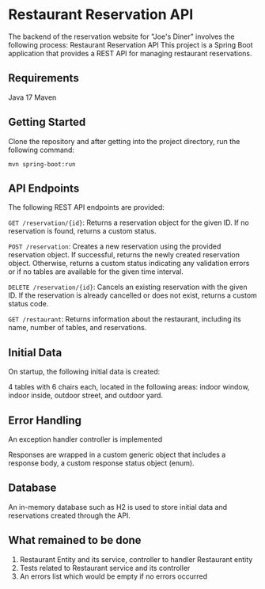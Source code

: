 # Restaurant Reservation API

The backend of the reservation website for "Joe's Diner" involves the following process:
Restaurant Reservation API
This project is a Spring Boot application that provides a REST API for managing restaurant reservations.

## Requirements

Java 17
Maven

## Getting Started
Clone the repository and after getting into the project directory, run the following command:

```mvn spring-boot:run```

## API Endpoints

The following REST API endpoints are provided:

`GET /reservation/{id}`: Returns a reservation object for the given ID. If no reservation is found, returns a custom
status.

`POST /reservation`: Creates a new reservation using the provided reservation object. If successful, returns the newly
created reservation object. Otherwise, returns a custom status indicating any validation errors or if no tables are
available for the given time interval.

`DELETE /reservation/{id}`: Cancels an existing reservation with the given ID. If the reservation is already cancelled
or does not exist, returns a custom status code.

`GET /restaurant`: Returns information about the restaurant, including its name, number of tables, and reservations.

## Initial Data

On startup, the following initial data is created:

4 tables with 6 chairs each, located in the following areas: indoor window, indoor inside, outdoor street, and outdoor
yard.

## Error Handling

An exception handler controller is implemented

Responses are wrapped in a custom generic object that includes a response body, a custom response status object (enum).

## Database

An in-memory database such as H2 is used to store initial data and reservations created through the API.

## What remained to be done

1. Restaurant Entity and its service, controller to handler Restaurant entity
2. Tests related to Restaurant service and its controller
3. An errors list which would be empty if no errors occurred
